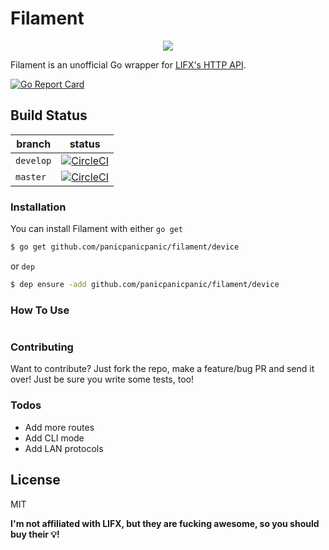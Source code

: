# Filament

<p align="center">
  <img src="https://media.giphy.com/media/3o6Ztm25ikO467NGOk/giphy.gif">
</p>

Filament is an unofficial Go wrapper for [LIFX's HTTP API](https://api.developer.lifx.com/docs).

[![Go Report Card](https://goreportcard.com/badge/github.com/panicpanicpanic/filament)](https://goreportcard.com/report/github.com/panicpanicpanic/filament)

## Build Status
| branch | status |
| --- | --- |
| `develop` | [![CircleCI](https://circleci.com/gh/panicpanicpanic/filament/tree/develop.svg?style=svg)](https://circleci.com/gh/panicpanicpanic/filament) |
| `master` | [![CircleCI](https://circleci.com/gh/panicpanicpanic/filament/tree/master.svg?style=svg)](https://circleci.com/gh/panicpanicpanic/filament) |

### Installation

You can install Filament with either ```go get```
```sh
$ go get github.com/panicpanicpanic/filament/device
```

 or ```dep```

```sh
$ dep ensure -add github.com/panicpanicpanic/filament/device
```

### How To Use
```

```

### Contributing
Want to contribute? Just fork the repo, make a feature/bug PR and send it over! Just be sure you write some tests, too!

### Todos

 - Add more routes
 - Add CLI mode
 - Add LAN protocols

License
----

MIT


**I'm not affiliated with LIFX, but they are fucking awesome, so you should buy their 💡!**
